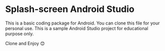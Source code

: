 # Splash-screen Android Studio

This is a basic coding package for Android. You can clone this file for your personal use. This is a sample Android Studio project for educational purpose only. 

Clone and Enjoy 😊
